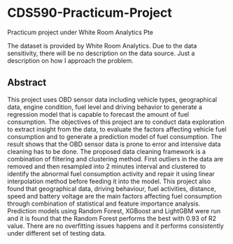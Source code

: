 # CDS590-Practicum-Project
Practicum project under White Room Analytics Pte

The dataset is provided by White Room Analytics. Due to the data sensitivity, there will be no description on the data source. Just a description on how I approach the problem. 

## Abstract 
This project uses OBD sensor data including vehicle types, geographical data, engine condition, fuel level and driving behavior to generate a regression model that is capable to forecast the amount of fuel consumption. The objectives of this project are to conduct data exploration to extract insight from the data, to evaluate the factors affecting vehicle fuel consumption and to generate a prediction model of fuel consumption. The result shows that the OBD sensor data is prone to error and intensive data cleaning has to be done. The proposed data cleaning framework is a combination of filtering and clustering method. First outliers in the data are removed and then resampled into 2 minutes interval and clustered to identify the abnormal fuel consumption activity and repair it using linear interpolation method before feeding it into the model. This project also found that geographical data, driving behaviour, fuel activities, distance, speed and battery voltage are the main factors affecting fuel consumption through combination of statistical and feature importance analysis. Prediction models using Random Forest, XGBoost and LightGBM were run and it is found that the Random Forest performs the best with 0.93 of R2 value. There are no overfitting issues happens and it performs consistently under different set of testing data. 

